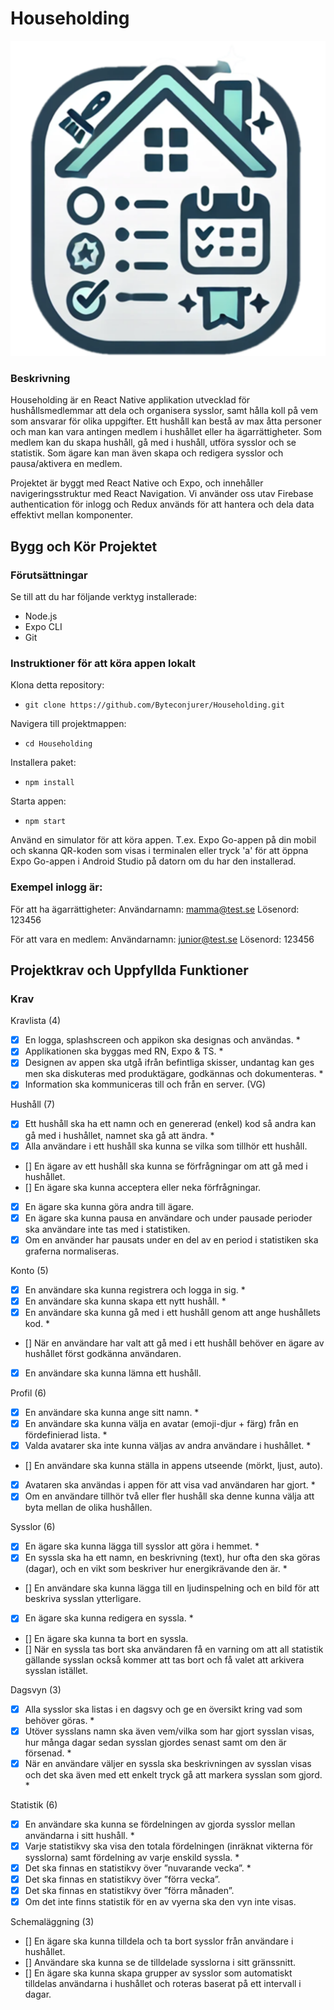 # Householding

![image](https://github.com/Byteconjurer/Householding/blob/main/assets/icon.png)

### Beskrivning

Householding är en React Native applikation utvecklad för hushållsmedlemmar att dela och organisera sysslor, samt hålla koll på vem som ansvarar för olika uppgifter. Ett hushåll kan bestå av max åtta personer och man kan vara antingen medlem i hushållet eller ha ägarrättigheter. Som medlem kan du skapa hushåll, gå med i hushåll, utföra sysslor och se statistik. Som ägare kan man även skapa och redigera sysslor och pausa/aktivera en medlem.

Projektet är byggt med React Native och Expo, och innehåller navigeringsstruktur med React Navigation.
Vi använder oss utav Firebase authentication för inlogg och Redux används för att hantera och dela data effektivt mellan komponenter.

## Bygg och Kör Projektet

### Förutsättningar

Se till att du har följande verktyg installerade:

- Node.js
- Expo CLI
- Git

### Instruktioner för att köra appen lokalt

Klona detta repository:

- `git clone https://github.com/Byteconjurer/Householding.git`

Navigera till projektmappen:

- `cd Householding`

Installera paket:

- `npm install`

Starta appen:

- `npm start`

Använd en simulator för att köra appen. T.ex. Expo Go-appen på din mobil och skanna QR-koden som visas i terminalen eller tryck 'a' för att öppna Expo Go-appen i Android Studio på datorn om du har den installerad.

### Exempel inlogg är:

För att ha ägarrättigheter:
Användarnamn: mamma@test.se
Lösenord: 123456

För att vara en medlem:
Användarnamn: junior@test.se
Lösenord: 123456

## Projektkrav och Uppfyllda Funktioner

### Krav

Kravlista (4)

- [x] En logga, splashscreen och appikon ska designas och användas. \*
- [x] Applikationen ska byggas med RN, Expo & TS. \*
- [x] Designen av appen ska utgå ifrån befintliga skisser, undantag kan ges men ska diskuteras
      med produktägare, godkännas och dokumenteras. \*
- [x] Information ska kommuniceras till och från en server. (VG)

Hushåll (7)

- [x] Ett hushåll ska ha ett namn och en genererad (enkel) kod så andra kan gå med i hushållet,
      namnet ska gå att ändra. \*
- [x] Alla användare i ett hushåll ska kunna se vilka som tillhör ett hushåll.
- [] En ägare av ett hushåll ska kunna se förfrågningar om att gå med i hushållet.
- [] En ägare ska kunna acceptera eller neka förfrågningar.
- [x] En ägare ska kunna göra andra till ägare.
- [x] En ägare ska kunna pausa en användare och under pausade perioder ska användare inte
      tas med i statistiken.
- [x] Om en använder har pausats under en del av en period i statistiken ska graferna
      normaliseras.

Konto (5)

- [x] En användare ska kunna registrera och logga in sig. \*
- [x] En användare ska kunna skapa ett nytt hushåll. \*
- [x] En användare ska kunna gå med i ett hushåll genom att ange hushållets kod. \*
- [] När en användare har valt att gå med i ett hushåll behöver en ägare av hushållet först
  godkänna användaren.
- [x] En användare ska kunna lämna ett hushåll.

Profil (6)

- [x] En användare ska kunna ange sitt namn. \*
- [x] En användare ska kunna välja en avatar (emoji-djur + färg) från en fördefinierad lista. \*
- [x] Valda avatarer ska inte kunna väljas av andra användare i hushållet. \*
- [] En användare ska kunna ställa in appens utseende (mörkt, ljust, auto).
- [x] Avataren ska användas i appen för att visa vad användaren har gjort. \*
- [x] Om en användare tillhör två eller fler hushåll ska denne kunna välja att byta mellan de
      olika hushållen.

Sysslor (6)

- [x] En ägare ska kunna lägga till sysslor att göra i hemmet. \*
- [x] En syssla ska ha ett namn, en beskrivning (text), hur ofta den ska göras (dagar), och en
      vikt som beskriver hur energikrävande den är. \*
- [] En användare ska kunna lägga till en ljudinspelning och en bild för att beskriva sysslan
  ytterligare.
- [x] En ägare ska kunna redigera en syssla. \*
- [] En ägare ska kunna ta bort en syssla.
- [] När en syssla tas bort ska användaren få en varning om att all statistik gällande sysslan
  också kommer att tas bort och få valet att arkivera sysslan istället.

Dagsvyn (3)

- [x] Alla sysslor ska listas i en dagsvy och ge en översikt kring vad som behöver göras. \*
- [x] Utöver sysslans namn ska även vem/vilka som har gjort sysslan visas, hur många dagar
      sedan sysslan gjordes senast samt om den är försenad. \*
- [x] När en användare väljer en syssla ska beskrivningen av sysslan visas och det ska även
      med ett enkelt tryck gå att markera sysslan som gjord. \*

Statistik (6)

- [x] En användare ska kunna se fördelningen av gjorda sysslor mellan användarna i sitt hushåll. \*
- [x] Varje statistikvy ska visa den totala fördelningen (inräknat vikterna för sysslorna) samt fördelning av varje enskild syssla. \*
- [x] Det ska finnas en statistikvy över ”nuvarande vecka”. \*
- [x] Det ska finnas en statistikvy över ”förra vecka”.
- [x] Det ska finnas en statistikvy över ”förra månaden”.
- [x] Om det inte finns statistik för en av vyerna ska den vyn inte visas.

Schemaläggning (3)

- [] En ägare ska kunna tilldela och ta bort sysslor från användare i hushållet.
- [] Användare ska kunna se de tilldelade sysslorna i sitt gränssnitt.
- [] En ägare ska kunna skapa grupper av sysslor som automatiskt tilldelas användarna i hushållet och roteras baserat på ett intervall i dagar.

